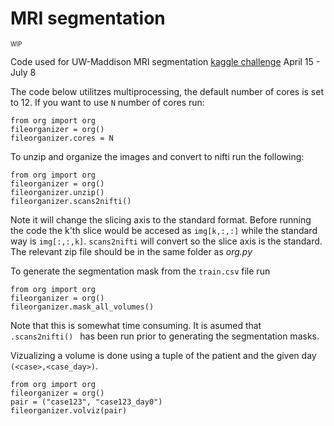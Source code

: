 # MRI segmentation
<sub><sup>WIP</sup></sub>

Code used for UW-Maddison MRI segmentation [kaggle challenge](https://www.kaggle.com/competitions/uw-madison-gi-tract-image-segmentation) April 15 - July 8

The code below utilitzes multiprocessing, the default number of cores is set to 12. If you want to use  ```N``` number of cores run: 
``` 
from org import org
fileorganizer = org()
fileorganizer.cores = N
```


To unzip and organize the images and convert to nifti run the following:
````
from org import org
fileorganizer = org()
fileorganizer.unzip()
fileorganizer.scans2nifti()
````
Note it will change the slicing axis to the standard format. Before running the code the k'th slice would be accesed as ```img[k,:,:]``` while the standard way is ```img[:,:,k]```. ````scans2nifti```` will convert so the slice axis is the standard.
The relevant zip file should be in the same folder as *org.py*

To generate the segmentation mask from the ```train.csv``` file run
````
from org import org
fileorganizer = org()
fileorganizer.mask_all_volumes()
````
Note that this is somewhat time consuming. It is asumed that ```.scans2nifti() ``` has been run prior to generating the segmentation masks.

Vizualizing a volume is done using a tuple of the patient and the given day `(<case>,<case_day>)`.
`````
from org import org
fileorganizer = org()
pair = ("case123", "case123_day0")
fileorganizer.volviz(pair)
`````
